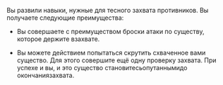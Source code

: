 Вы развили навыки, нужные для тесного захвата противников. Вы получаете следующие преимущества:





- Вы совершаете с преимуществом броски атаки по существу, которое держите взахвате.

- Вы можете действием попытаться скрутить схваченное вами существо. Для этого совершите ещё одну проверку захвата. При успехе и вы, и это существо становитесьопутаннымидо окончаниязахвата.

